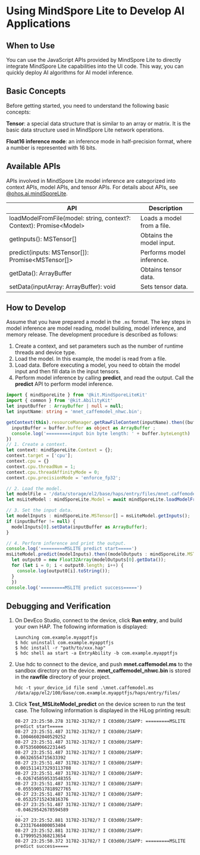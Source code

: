 # Using MindSpore Lite to Develop AI Applications

## When to Use

You can use the JavaScript APIs provided by MindSpore Lite to directly integrate MindSpore Lite capabilities into the UI code. This way, you can quickly deploy AI algorithms for AI model inference.

## Basic Concepts

Before getting started, you need to understand the following basic concepts:

**Tensor**: a special data structure that is similar to an array or matrix. It is the basic data structure used in MindSpore Lite network operations.

**Float16 inference mode**: an inference mode in half-precision format, where a number is represented with 16 bits.

## **Available APIs**
APIs involved in MindSpore Lite model inference are categorized into context APIs, model APIs, and tensor APIs. For details about APIs, see [@ohos.ai.mindSporeLite](../../reference/apis-mindspore-lite-kit/js-apis-mindSporeLite.md).

| API       | Description       |
| ------------------ | ----------------- |
|loadModelFromFile(model: string, context?: Context): Promise&lt;Model&gt;|Loads a model from a file.|
|getInputs(): MSTensor[]|Obtains the model input.|
|predict(inputs: MSTensor[]): Promise&lt;MSTensor[]&gt;|Performs model inference.|
| getData(): ArrayBuffer                 | Obtains tensor data.|
| setData(inputArray: ArrayBuffer): void | Sets tensor data.|

## How to Develop

Assume that you have prepared a model in the `.ms` format. The key steps in model inference are model reading, model building, model inference, and memory release. The development procedure is described as follows:

1. Create a context, and set parameters such as the number of runtime threads and device type.
2. Load the model. In this example, the model is read from a file.
3. Load data. Before executing a model, you need to obtain the model input and then fill data in the input tensors.
4. Perform model inference by calling **predict**, and read the output. Call the **predict** API to perform model inference.

```ts
import { mindSporeLite } from '@kit.MindSporeLiteKit'
import { common } from '@kit.AbilityKit'
let inputBuffer : ArrayBuffer | null = null;
let inputName: string = 'mnet_caffemodel_nhwc.bin';

getContext(this).resourceManager.getRawFileContent(inputName).then((buffer : Uint8Array) => {
  inputBuffer = buffer.buffer as object as ArrayBuffer ;
  console.log('=========input bin byte length: ' + buffer.byteLength)
})
// 1. Create a context.
let context: mindSporeLite.Context = {};
context.target = ['cpu'];
context.cpu = {}
context.cpu.threadNum = 1;
context.cpu.threadAffinityMode = 0;
context.cpu.precisionMode = 'enforce_fp32';

// 2. Load the model.
let modelFile = '/data/storage/el2/base/haps/entry/files/mnet.caffemodel.ms';
let msLiteModel : mindSporeLite.Model = await mindSporeLite.loadModelFromFile(modelFile, context);

// 3. Set the input data.
let modelInputs : mindSporeLite.MSTensor[] = msLiteModel.getInputs();
if (inputBuffer != null) {
  modelInputs[0].setData(inputBuffer as ArrayBuffer);
}

// 4. Perform inference and print the output.
console.log('=========MSLITE predict start=====')
msLiteModel.predict(modelInputs).then((modelOutputs : mindSporeLite.MSTensor[]) => {
  let output0 = new Float32Array(modelOutputs[0].getData());
  for (let i = 0; i < output0.length; i++) {
    console.log(output0[i].toString());
  }
  })
console.log('=========MSLITE predict success=====')
```

## Debugging and Verification

1. On DevEco Studio, connect to the device, click **Run entry**, and build your own HAP. The following information is displayed:

   ```shell
   Launching com.example.myapptfjs
   $ hdc uninstall com.example.myapptfjs
   $ hdc install -r "path/to/xxx.hap"
   $ hdc shell aa start -a EntryAbility -b com.example.myapptfjs
   ```

2. Use hdc to connect to the device, and push **mnet.caffemodel.ms** to the sandbox directory on the device. **mnet\_caffemodel\_nhwc.bin** is stored in the **rawfile** directory of your project.

   ```shell
   hdc -t your_device_id file send .\mnet.caffemodel.ms /data/app/el2/100/base/com.example.myapptfjs/haps/entry/files/
   ```
3. Click **Test\_MSLiteModel\_predict** on the device screen to run the test case. The following information is displayed in the HiLog printing result:

   ```shell                                        
   08-27 23:25:50.278 31782-31782/? I C03d00/JSAPP: =========MSLITE predict start=====
   08-27 23:25:51.487 31782-31782/? I C03d00/JSAPP: 0.10046602040529252
   08-27 23:25:51.487 31782-31782/? I C03d00/JSAPP: 0.07535600662231445
   08-27 23:25:51.487 31782-31782/? I C03d00/JSAPP: 0.06326554715633392
   08-27 23:25:51.487 31782-31782/? I C03d00/JSAPP: 0.0015114173293113708
   08-27 23:25:51.487 31782-31782/? I C03d00/JSAPP: -0.026745859533548355
   08-27 23:25:51.487 31782-31782/? I C03d00/JSAPP: -0.055590517818927765
   08-27 23:25:51.487 31782-31782/? I C03d00/JSAPP: -0.05325715243816376
   08-27 23:25:51.487 31782-31782/? I C03d00/JSAPP: -0.04629542678594589
   ...
   08-27 23:25:52.881 31782-31782/? I C03d00/JSAPP: 0.23317644000053404
   08-27 23:25:52.881 31782-31782/? I C03d00/JSAPP: 0.17999525368213654
   08-27 23:25:50.372 31782-31782/? I C03d00/JSAPP: =========MSLITE predict success=====
   ```
